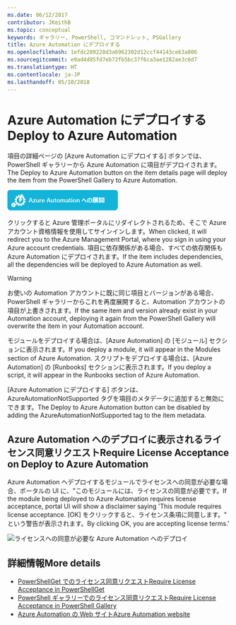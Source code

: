 ```yaml
---
ms.date: 06/12/2017
contributor: JKeithB
ms.topic: conceptual
keywords: ギャラリー, PowerShell, コマンドレット, PSGallery
title: Azure Automation にデプロイする
ms.openlocfilehash: 1efdc289228d3a6962302d12ccf44143ce63a806
ms.sourcegitcommit: e9ad4d85fd7eb72fb5bc37f6ca3ae1282ae3c6d7
ms.translationtype: HT
ms.contentlocale: ja-JP
ms.lasthandoff: 05/10/2018
---
```

# <a name="deploy-to-azure-automation"></a><span data-ttu-id="54664-103">Azure Automation にデプロイする</span><span class="sxs-lookup"><span data-stu-id="54664-103">Deploy to Azure Automation</span></span>

<span data-ttu-id="54664-104">項目の詳細ページの [Azure Automation にデプロイする] ボタンでは、PowerShell ギャラリーから Azure Automation に項目がデプロイされます。</span><span class="sxs-lookup"><span data-stu-id="54664-104">The Deploy to Azure Automation button on the item details page will deploy the item from the PowerShell Gallery to Azure Automation.</span></span>

![[Azure Automation にデプロイする] ボタン](../../Images/DeployToAzureAutomationButton.png)

<span data-ttu-id="54664-106">クリックすると Azure 管理ポータルにリダイレクトされるため、そこで Azure アカウント資格情報を使用してサインインします。</span><span class="sxs-lookup"><span data-stu-id="54664-106">When clicked, it will redirect you to the Azure Management Portal, where you sign in using your Azure account credentials.</span></span>
<span data-ttu-id="54664-107">項目に依存関係がある場合、すべての依存関係も Azure Automation にデプロイされます。</span><span class="sxs-lookup"><span data-stu-id="54664-107">If the item includes dependencies, all the dependencies will be deployed to Azure Automation as well.</span></span>

> [!WARNING]
> <span data-ttu-id="54664-108">お使いの Automation アカウントに既に同じ項目とバージョンがある場合、PowerShell ギャラリーからこれを再度展開すると、Automation アカウントの項目が上書きされます。</span><span class="sxs-lookup"><span data-stu-id="54664-108">If the same item and version already exist in your Automation account, deploying it again from the PowerShell Gallery will overwrite the item in your Automation account.</span></span>

<span data-ttu-id="54664-109">モジュールをデプロイする場合は、[Azure Automation] の [モジュール] セクションに表示されます。</span><span class="sxs-lookup"><span data-stu-id="54664-109">If you deploy a module, it will appear in the Modules section of Azure Automation.</span></span>  <span data-ttu-id="54664-110">スクリプトをデプロイする場合は、[Azure Automation] の [Runbooks] セクションに表示されます。</span><span class="sxs-lookup"><span data-stu-id="54664-110">If you deploy a script, it will appear in the Runbooks section of Azure Automation.</span></span>

<span data-ttu-id="54664-111">[Azure Automation にデプロイする] ボタンは、AzureAutomationNotSupported タグを項目のメタデータに追加すると無効にできます。</span><span class="sxs-lookup"><span data-stu-id="54664-111">The Deploy to Azure Automation button can be disabled by adding the AzureAutomationNotSupported tag to the item metadata.</span></span>

## <a name="require-license-acceptance-on-deploy-to-azure-automation"></a><span data-ttu-id="54664-112">Azure Automation へのデプロイに表示されるライセンス同意リクエスト</span><span class="sxs-lookup"><span data-stu-id="54664-112">Require License Acceptance on Deploy to Azure Automation</span></span>

<span data-ttu-id="54664-113">Azure Automation へデプロイするモジュールでライセンスへの同意が必要な場合、ポータルの UI に、"このモジュールには、ライセンスの同意が必要です。</span><span class="sxs-lookup"><span data-stu-id="54664-113">If the module being deployed to Azure Automation requires license acceptance, portal UI will show a disclaimer saying 'This module requires license acceptance.</span></span> <span data-ttu-id="54664-114">[OK] をクリックすると、ライセンス条項に同意します。" という警告が表示されます。</span><span class="sxs-lookup"><span data-stu-id="54664-114">By clicking OK, you are accepting license terms.'</span></span>

![ライセンスへの同意が必要な Azure Automation へのデプロイ](../../Images/DeployToAzureAutomationRequireLicenseAcceptanceDisclaimer.png)

## <a name="more-details"></a><span data-ttu-id="54664-116">詳細情報</span><span class="sxs-lookup"><span data-stu-id="54664-116">More details</span></span>

- [<span data-ttu-id="54664-117">PowerShellGet でのライセンス同意リクエスト</span><span class="sxs-lookup"><span data-stu-id="54664-117">Require License Acceptance in PowerShellGet</span></span>](../../concepts/module-license-acceptance.md)
- [<span data-ttu-id="54664-118">PowerShell ギャラリーでのライセンス同意リクエスト</span><span class="sxs-lookup"><span data-stu-id="54664-118">Require License Acceptance in PowerShell Gallery</span></span>](items-that-require-license-acceptance.md)
- [<span data-ttu-id="54664-119">Azure Automation の Web サイト</span><span class="sxs-lookup"><span data-stu-id="54664-119">Azure Automation website</span></span>](http://azure.microsoft.com/services/automation/)
